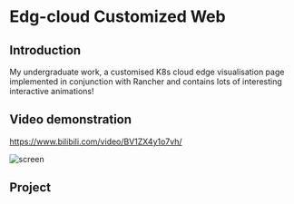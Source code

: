 # Edg-cloud Customized Web

## Introduction
My undergraduate work, a customised K8s cloud edge visualisation page implemented in conjunction with Rancher and contains lots of interesting interactive animations!

## Video demonstration
https://www.bilibili.com/video/BV1ZX4y1o7vh/

![screen](https://github.com/fwyc0573/EdgeCloudCustomizedWeb/blob/main/fig/fig.png)

## Project
